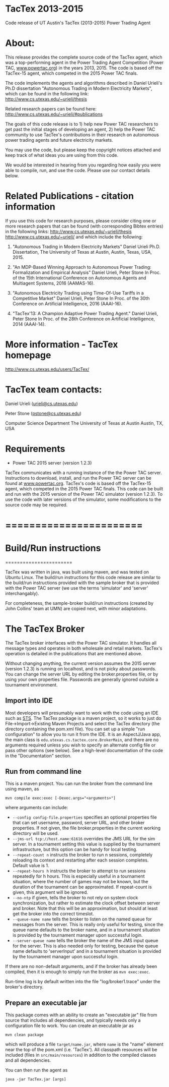 TacTex 2013-2015
=================
Code release of UT Austin's TacTex (2013-2015) Power Trading Agent 


About: 
======
This release provides the complete source code of the TacTex agent, which was a
top-performing agent in the Power Trading Agent Competition (Power TAC,
www.powertac.org) in the years 2013, 2015. The code is based off the TacTex-15
agent, which competed in the 2015 Power TAC finals. 

The code implements the agents and algorithms described in Daniel Urieli's Ph.D
dissertation "Autonomous Trading in Modern Electricity Markets", which can be
found in the following link:
http://www.cs.utexas.edu/~urieli/thesis

Related research papers can be found here:
http://www.cs.utexas.edu/~urieli/#publications

The goals of this code release is to 1) help new Power TAC researchers to get
past the initial stages of developing an agent, 2) help the Power TAC community
to use TacTex's contributions in their research on autonomous power trading
agents and future electricity markets.

You may use the code, but please keep the copyright notices attached and keep
track of what ideas you are using from this code.  

We would be interested in hearing from you regarding how easily you
were able to compile, run, and use the code. Please use our contact details
below.


Related Publications - citation information
===========================================
If you use this code for research purposes, please consider citing one or more
research papers that can be found (with corresponding Bibtex entries) in the
following links:
http://www.cs.utexas.edu/~urieli/thesis
http://www.cs.utexas.edu/~urieli/
and which include the following:

1) "Autonomous Trading in Modern Electricity Markets"
Daniel Urieli
Ph.D. Dissertation, The University of Texas at Austin, Austin, Texas, USA, 2015.

2) "An MDP-Based Winning Approach to Autonomous Power Trading: Formalization and Empirical Analysis"
Daniel Urieli, Peter Stone
In Proc. of the 15th International Conference on Autonomous Agents and Multiagent Systems, 2016 (AAMAS-16).

3) "Autonomous Electricity Trading using Time-Of-Use Tariffs in a Competitive Market"
Daniel Urieli, Peter Stone
In Proc. of the 30th Conference on Artificial Intelligence, 2016 (AAAI-16).

4) "TacTex'13: A Champion Adaptive Power Trading Agent."
Daniel Urieli, Peter Stone
In Proc. of the 28th Conference on Artificial Intelligence, 2014 (AAAI-14).


More information - TacTex homepage
==================================
http://www.cs.utexas.edu/users/TacTex/


TacTex team contacts:
=====================

Daniel Urieli (urieli@cs.utexas.edu)

Peter Stone (pstone@cs.utexas.edu)

Computer Science Department 
The University of Texas at Austin
Austin, TX, USA


Requirements
============
* Power TAC 2015 server (version 1.2.3)

TacTex communicates with a running instance of the the Power TAC server.
Instructions to download, install, and run the Power TAC server can 
be found at www.powertac.org. TacTex's code is based off the TacTex-15
agent, which competed in the 2015 Power TAC finals. This code can be built and
run with the 2015 version of the Power TAC simulator (version 1.2.3).  To use
the code with later versions of the simulator, some modifications to the source
code may be required.




=======================
=======================
Build/Run instructions 
=======================
=======================


TacTex was written in java, was built using maven, and was tested on Ubuntu
Linux. The build/run instructions for this code release are similar to the
build/run instructions provided with the sample broker that is provided with
the Power TAC server (we use the terms 'simulator' and 'server'
interchangably). 

For completeness, the sample-broker build/run instructions (created by John
Collins' team at UMN) are copied next, with minor adaptations.


The TacTex Broker
=================

The TacTex broker interfaces with the Power TAC simulator. It handles all
message types and operates in both wholesale and retail markets. TacTex's
operation is detailed in the publications that are mentioned above.

Without changing anything, the current version assumes the 2015 server (version
1.2.3) is running on localhost, and is not picky about passwords. You can
change the server URL by editing the broker.properties file, or by using your
own properties file.  Passwords are generally ignored outside a tournament
environment.

Import into IDE
---------------

Most developers will presumably want to work with the code using an IDE such as
[STS](http://www.springsource.org/sts). The TacTex package is a maven
project, so it works to just do File->Import->Existing Maven Projects and
select the TacTex directory (the directory containing the pom.xml file).
You can set up a simple "run configuration" to allow you to run it
from the IDE. It is an AspectJ/Java app, the main class is
`edu.utexas.cs.tactex.core.BrokerMain`, and there are no arguments
required unless you wish to specify an alternate config file or pass other
options (see below). See a high-level documentation of the code in the 
"Documentation" section.

Run from command line
---------------------

This is a maven project. You can run the broker from the command line using
maven, as

`mvn compile exec:exec [-Dexec.args="<arguments>"]`

where arguments can include:

* `--config config-file.properties` specifies an optional properties file that can set username, password, server URL, and other broker properties. If not given, the file broker.properties in the current working directory will be used. 
* `--jms-url tcp://host.name:61616` overrides the JMS URL for the sim server. In a tournament setting this value is supplied by the tournament infrastructure, but this option can be handy for local testing.
* `--repeat-count n` instructs the broker to run n sessions, completely reloading its context and restarting after each session completes. Default value is 1.
* `--repeat-hours h` instructs the broker to attempt to run sessions repeatedly for h hours. This is especially useful in a tournament situation, where the number of games may not be known, but the duration of the tournament can be approximated. If repeat-count is given, this argument will be ignored.
* `--no-ntp` if given, tells the broker to not rely on system clock synchronization, but rather to estimate the clock offset between server and broker. Note that this will be an approximation, but should at least get the broker into the correct timeslot.
* `--queue-name name` tells the broker to listen on the named queue for messages from the server. This is really only useful for testing, since the queue name defaults to the broker name, and in a tournament situation is provided by the tournament manager upon successful login.
* `--server-queue name` tells the broker the name of the JMS input queue for the server. This is also needed only for testing, because the queue name defaults to 'serverInput' and in a tournament situation is provided by the tournament manager upon successful login.

If there are no non-default arguments, and if the broker has already been compiled, then it is enough to simply run the broker as `mvn exec:exec`.

Run-time log is by default written into the file "log/broker1.trace" under the broker's directory. 

Prepare an executable jar
---------------------------

This package comes with an ability to create an "executable jar" file from source that includes all dependencies, and typically needs only a configuration file to work. You can create an executable jar as

`mvn clean package`

which will produce a file `target/name.jar`, where `name` is the "name" element near the top of the pom.xml (i.e. 'TacTex'). All classpath resources will be included (files in `src/main/resources`) in addition to the compiled classes and all dependencies. 

You can then run the agent as

`java -jar TacTex.jar [args]`

